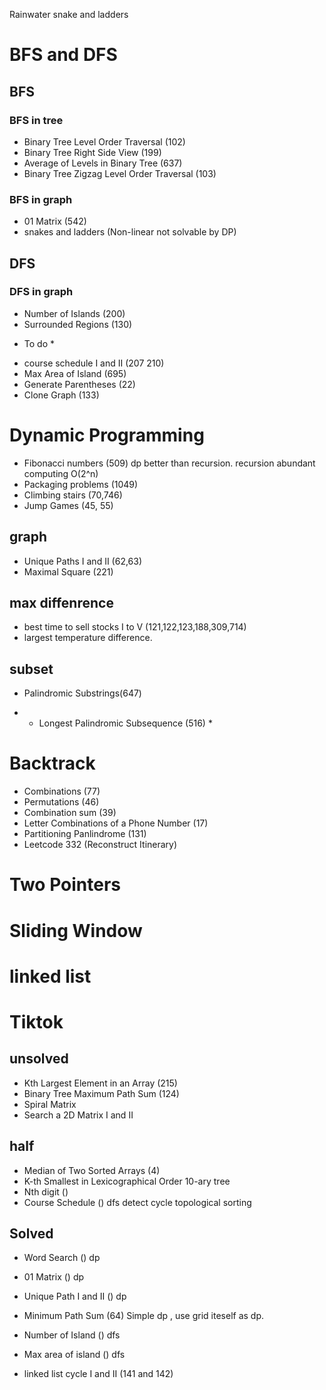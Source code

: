 
Rainwater 
snake and ladders
# BFS and DFS
## BFS
### BFS in tree
- Binary Tree Level Order Traversal (102)
- Binary Tree Right Side View (199)
- Average of Levels in Binary Tree (637)
- Binary Tree Zigzag Level Order Traversal (103)

### BFS in graph
- 01 Matrix (542)
- snakes and ladders (Non-linear not solvable by DP)


## DFS
### DFS in graph
- Number of Islands (200)
- Surrounded Regions (130)

* To do *
- course schedule I and II (207 210)
-  Max Area of Island (695)
-  Generate Parentheses (22)
-  Clone Graph  (133)

# Dynamic Programming
- Fibonacci numbers (509) dp better than recursion. recursion abundant computing O(2^n)
- Packaging problems (1049)
- Climbing stairs (70,746)
- Jump Games (45, 55)

## graph

- Unique Paths I and II (62,63)
- Maximal Square (221)

## max diffenrence
- best time to sell stocks I to V (121,122,123,188,309,714)
- largest temperature difference.

## subset
- Palindromic Substrings(647)
* - Longest Palindromic Subsequence (516) *

# Backtrack

- Combinations (77)
- Permutations (46)
- Combination sum (39)
- Letter Combinations of a Phone Number (17)
- Partitioning Panlindrome (131)
- Leetcode 332 (Reconstruct Itinerary)

# Two Pointers
# Sliding Window


# linked list

# Tiktok
## unsolved  
- Kth Largest Element in an Array (215)
- Binary Tree Maximum Path Sum (124)
- Spiral Matrix
- Search a 2D Matrix I and II


## half
- Median of Two Sorted Arrays (4)
- K-th Smallest in Lexicographical Order 10-ary tree
- Nth digit () 
- Course Schedule () dfs detect cycle topological sorting


## Solved 
- Word Search () dp
- 01 Matrix () dp
- Unique Path I and II () dp
- Minimum Path Sum (64) Simple dp , use grid iteself as dp.

- Number of Island () dfs 
- Max area of island () dfs 
- linked list cycle I and II (141 and 142)

